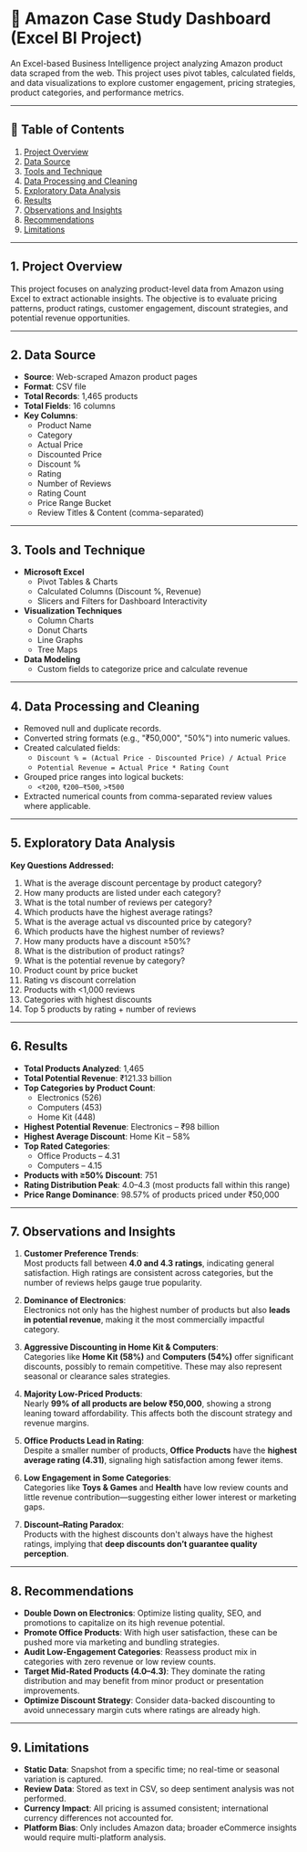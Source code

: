 # 🛒 Amazon Case Study Dashboard (Excel BI Project)

An Excel-based Business Intelligence project analyzing Amazon product data scraped from the web. This project uses pivot tables, calculated fields, and data visualizations to explore customer engagement, pricing strategies, product categories, and performance metrics.

---

## 📑 Table of Contents

1. [Project Overview](#1-project-overview)  
2. [Data Source](#2-data-source)  
3. [Tools and Technique](#3-tools-and-technique)  
4. [Data Processing and Cleaning](#4-data-processing-and-cleaning)  
5. [Exploratory Data Analysis](#5-exploratory-data-analysis)  
6. [Results](#6-results)  
7. [Observations and Insights](#7-observations-and-insights)  
8. [Recommendations](#8-recommendations)  
9. [Limitations](#9-limitations)

---

## 1. Project Overview

This project focuses on analyzing product-level data from Amazon using Excel to extract actionable insights. The objective is to evaluate pricing patterns, product ratings, customer engagement, discount strategies, and potential revenue opportunities.

---

## 2. Data Source

- **Source**: Web-scraped Amazon product pages  
- **Format**: CSV file  
- **Total Records**: 1,465 products  
- **Total Fields**: 16 columns  
- **Key Columns**:
  - Product Name
  - Category
  - Actual Price
  - Discounted Price
  - Discount %
  - Rating
  - Number of Reviews
  - Rating Count
  - Price Range Bucket
  - Review Titles & Content (comma-separated)

---

## 3. Tools and Technique

- **Microsoft Excel**
  - Pivot Tables & Charts
  - Calculated Columns (Discount %, Revenue)
  - Slicers and Filters for Dashboard Interactivity
- **Visualization Techniques**
  - Column Charts
  - Donut Charts
  - Line Graphs
  - Tree Maps
- **Data Modeling**
  - Custom fields to categorize price and calculate revenue

---

## 4. Data Processing and Cleaning

- Removed null and duplicate records.
- Converted string formats (e.g., "₹50,000", "50%") into numeric values.
- Created calculated fields:
  - `Discount % = (Actual Price - Discounted Price) / Actual Price`
  - `Potential Revenue = Actual Price * Rating Count`
- Grouped price ranges into logical buckets:
  - `<₹200`, `₹200–₹500`, `>₹500`
- Extracted numerical counts from comma-separated review values where applicable.

---

## 5. Exploratory Data Analysis

**Key Questions Addressed:**

1. What is the average discount percentage by product category?  
2. How many products are listed under each category?  
3. What is the total number of reviews per category?  
4. Which products have the highest average ratings?  
5. What is the average actual vs discounted price by category?  
6. Which products have the highest number of reviews?  
7. How many products have a discount ≥50%?
8. What is the distribution of product ratings?  
9. What is the potential revenue by category?  
10. Product count by price bucket  
11. Rating vs discount correlation  
12. Products with <1,000 reviews  
13. Categories with highest discounts  
14. Top 5 products by rating + number of reviews

---

## 6. Results

- **Total Products Analyzed**: 1,465  
- **Total Potential Revenue**: ₹121.33 billion  
- **Top Categories by Product Count**:
  - Electronics (526)
  - Computers (453)
  - Home Kit (448)
- **Highest Potential Revenue**: Electronics – ₹98 billion  
- **Highest Average Discount**: Home Kit – 58%  
- **Top Rated Categories**:
  - Office Products – 4.31  
  - Computers – 4.15  
- **Products with ≥50% Discount**: 751  
- **Rating Distribution Peak**: 4.0–4.3 (most products fall within this range)  
- **Price Range Dominance**: 98.57% of products priced under ₹50,000  

---

## 7. Observations and Insights

1. **Customer Preference Trends**:  
   Most products fall between **4.0 and 4.3 ratings**, indicating general satisfaction. High ratings are consistent across categories, but the number of reviews helps gauge true popularity.

2. **Dominance of Electronics**:  
   Electronics not only has the highest number of products but also **leads in potential revenue**, making it the most commercially impactful category.

3. **Aggressive Discounting in Home Kit & Computers**:  
   Categories like **Home Kit (58%)** and **Computers (54%)** offer significant discounts, possibly to remain competitive. These may also represent seasonal or clearance sales strategies.

4. **Majority Low-Priced Products**:  
   Nearly **99% of all products are below ₹50,000**, showing a strong leaning toward affordability. This affects both the discount strategy and revenue margins.

5. **Office Products Lead in Rating**:  
   Despite a smaller number of products, **Office Products** have the **highest average rating (4.31)**, signaling high satisfaction among fewer items.

6. **Low Engagement in Some Categories**:  
   Categories like **Toys & Games** and **Health** have low review counts and little revenue contribution—suggesting either lower interest or marketing gaps.

7. **Discount–Rating Paradox**:  
   Products with the highest discounts don't always have the highest ratings, implying that **deep discounts don’t guarantee quality perception**.

---

## 8. Recommendations

- **Double Down on Electronics**: Optimize listing quality, SEO, and promotions to capitalize on its high revenue potential.
- **Promote Office Products**: With high user satisfaction, these can be pushed more via marketing and bundling strategies.
- **Audit Low-Engagement Categories**: Reassess product mix in categories with zero revenue or low review counts.
- **Target Mid-Rated Products (4.0–4.3)**: They dominate the rating distribution and may benefit from minor product or presentation improvements.
- **Optimize Discount Strategy**: Consider data-backed discounting to avoid unnecessary margin cuts where ratings are already high.

---

## 9. Limitations

- **Static Data**: Snapshot from a specific time; no real-time or seasonal variation is captured.
- **Review Data**: Stored as text in CSV, so deep sentiment analysis was not performed.
- **Currency Impact**: All pricing is assumed consistent; international currency differences not accounted for.
- **Platform Bias**: Only includes Amazon data; broader eCommerce insights would require multi-platform analysis.
